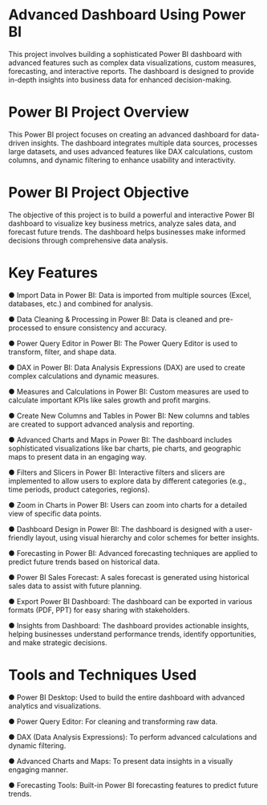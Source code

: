 # Advanced Dashboard Using Power BI
  This project involves building a sophisticated Power BI dashboard with advanced features such as complex data visualizations, custom measures, forecasting, and interactive reports.   The dashboard is designed to provide 
  in-depth insights into business data for enhanced decision-making.

# Power BI Project Overview
  This Power BI project focuses on creating an advanced dashboard for data-driven insights. The dashboard integrates multiple data sources, processes large datasets, and uses advanced features like DAX calculations, 
  custom columns, and dynamic filtering to enhance usability and interactivity.

# Power BI Project Objective
  The objective of this project is to build a powerful and interactive Power BI dashboard to visualize key business metrics, analyze sales data, and forecast future trends. The dashboard helps businesses make informed 
  decisions through comprehensive data analysis.

# Key Features
  
  ● Import Data in Power BI: Data is imported from multiple sources (Excel, databases, etc.) and combined for analysis.
  
  ● Data Cleaning & Processing in Power BI: Data is cleaned and pre-processed to ensure consistency and accuracy.
  
  ● Power Query Editor in Power BI: The Power Query Editor is used to transform, filter, and shape data.
  
  ● DAX in Power BI: Data Analysis Expressions (DAX) are used to create complex calculations and dynamic measures.
  
  ● Measures and Calculations in Power BI: Custom measures are used to calculate important KPIs like sales growth and profit margins.
  
  ● Create New Columns and Tables in Power BI: New columns and tables are created to support advanced analysis and reporting.
  
  ● Advanced Charts and Maps in Power BI: The dashboard includes sophisticated visualizations like bar charts, pie charts, and geographic maps to present data in an engaging way.
  
  ● Filters and Slicers in Power BI: Interactive filters and slicers are implemented to allow users to explore data by different categories (e.g., time periods, product categories, regions).
  
  ● Zoom in Charts in Power BI: Users can zoom into charts for a detailed view of specific data points.
  
  ● Dashboard Design in Power BI: The dashboard is designed with a user-friendly layout, using visual hierarchy and color schemes for better insights.
  
  ● Forecasting in Power BI: Advanced forecasting techniques are applied to predict future trends based on historical data.
  
  ● Power BI Sales Forecast: A sales forecast is generated using historical sales data to assist with future planning.
  
  ● Export Power BI Dashboard: The dashboard can be exported in various formats (PDF, PPT) for easy sharing with stakeholders.
  
  ● Insights from Dashboard: The dashboard provides actionable insights, helping businesses understand performance trends, identify opportunities, and make strategic decisions.

# Tools and Techniques Used
  
  ● Power BI Desktop: Used to build the entire dashboard with advanced analytics and visualizations.
  
  ● Power Query Editor: For cleaning and transforming raw data.
  
  ● DAX (Data Analysis Expressions): To perform advanced calculations and dynamic filtering.
  
  ● Advanced Charts and Maps: To present data insights in a visually engaging manner.
  
  ● Forecasting Tools: Built-in Power BI forecasting features to predict future trends.
